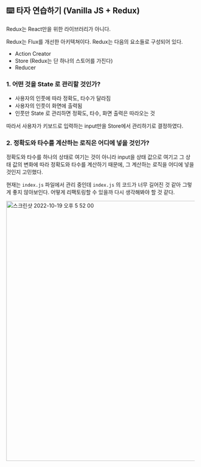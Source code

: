 ## ⌨️ 타자 연습하기 (Vanilla JS + Redux)

Redux는 React만을 위한 라이브러리가 아니다.

Redux는 Flux를 개선한 아키텍쳐이다. Redux는 다음의 요소들로 구성되어 있다.

- Action Creator
- Store (Redux는 단 하나의 스토어를 가진다)
- Reducer

### 1. 어떤 것을 State 로 관리할 것인가?
- 사용자의 인풋에 따라 정확도, 타수가 달라짐
- 사용자의 인풋이 화면에 출력됨
- 인풋만 State 로 관리하면 정확도, 타수, 화면 출력은 따라오는 것

따라서 사용자가 키보드로 입력하는 input만을 Store에서 관리하기로 결정하였다.

### 2. 정확도와 타수를 계산하는 로직은 어디에 넣을 것인가?
정확도와 타수를 하나의 상태로 여기는 것이 아니라 input을 상태 값으로 여기고 그 상태 값의 변화에 따라 정확도와 타수를 계산하기 때문에, 그 계산하는 로직을 어디에 넣을 것인지 고민했다.

현재는 `index.js` 파일에서 관리 중인데 `index.js` 의 코드가 너무 길어진 것 같아 그렇게 좋지 않아보인다. 어떻게 리팩토링할 수 있을까 다시 생각해봐야 할 것 같다.

<img width="695" alt="스크린샷 2022-10-19 오후 5 52 00" src="https://user-images.githubusercontent.com/62709718/196644081-4022ca73-f393-47ab-b6f5-534c8ed2bd8b.png">
